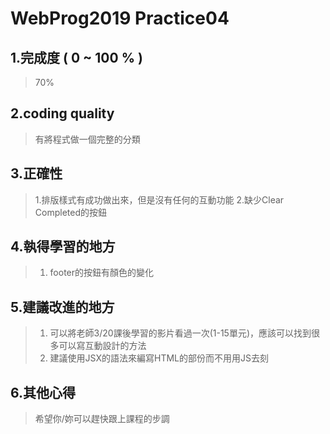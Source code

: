 WebProg2019 Practice04
===

1.完成度 ( 0 ~ 100 % )
---------------------

>70%

2.coding quality
----------------
 
>有將程式做一個完整的分類

3.正確性
-------

>1.排版樣式有成功做出來，但是沒有任何的互動功能
>2.缺少Clear Completed的按鈕
 
4.執得學習的地方
-------------

>1. footer的按鈕有顏色的變化

5.建議改進的地方
-------------

>1. 可以將老師3/20課後學習的影片看過一次(1-15單元)，應該可以找到很多可以寫互動設計的方法
>2. 建議使用JSX的語法來編寫HTML的部份而不用用JS去刻

6.其他心得
--------

>希望你/妳可以趕快跟上課程的步調
